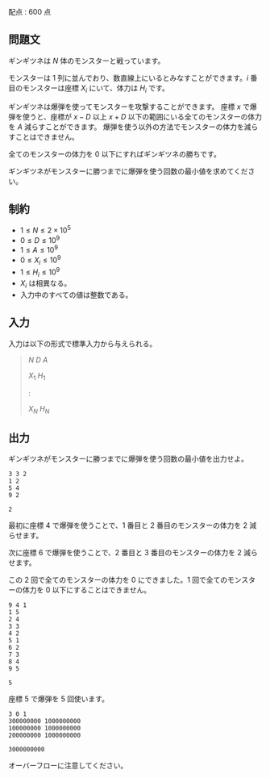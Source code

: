 配点 : $600$ 点

## 問題文

ギンギツネは $N$ 体のモンスターと戦っています。

モンスターは $1$ 列に並んでおり、数直線上にいるとみなすことができます。$i$ 番目のモンスターは座標 $X_i$ にいて、体力は $H_i$ です。

ギンギツネは爆弾を使ってモンスターを攻撃することができます。
座標 $x$ で爆弾を使うと、座標が $x-D$ 以上 $x+D$ 以下の範囲にいる全てのモンスターの体力を $A$ 減らすことができます。
爆弾を使う以外の方法でモンスターの体力を減らすことはできません。

全てのモンスターの体力を $0$ 以下にすればギンギツネの勝ちです。

ギンギツネがモンスターに勝つまでに爆弾を使う回数の最小値を求めてください。

## 制約

- $1 \leq N \leq 2 \times 10^5$
- $0 \leq D \leq 10^9$
- $1 \leq A \leq 10^9$
- $0 \leq X_i \leq 10^9$
- $1 \leq H_i \leq 10^9$
- $X_i$ は相異なる。
- 入力中のすべての値は整数である。

## 入力

入力は以下の形式で標準入力から与えられる。

> $N$ $D$ $A$
> 
> $X_1$ $H_1$
> 
> :
> 
> $X_N$ $H_N$

## 出力

ギンギツネがモンスターに勝つまでに爆弾を使う回数の最小値を出力せよ。

```input1
3 3 2
1 2
5 4
9 2
```

```output1
2
```

最初に座標 $4$ で爆弾を使うことで、$1$ 番目と $2$ 番目のモンスターの体力を $2$ 減らせます。

次に座標 $6$ で爆弾を使うことで、$2$ 番目と $3$ 番目のモンスターの体力を $2$ 減らせます。

この $2$ 回で全てのモンスターの体力を $0$ にできました。$1$ 回で全てのモンスターの体力を $0$ 以下にすることはできません。

```input2
9 4 1
1 5
2 4
3 3
4 2
5 1
6 2
7 3
8 4
9 5
```

```output2
5
```

座標 $5$ で爆弾を $5$ 回使います。

```input3
3 0 1
300000000 1000000000
100000000 1000000000
200000000 1000000000
```

```output3
3000000000
```

オーバーフローに注意してください。